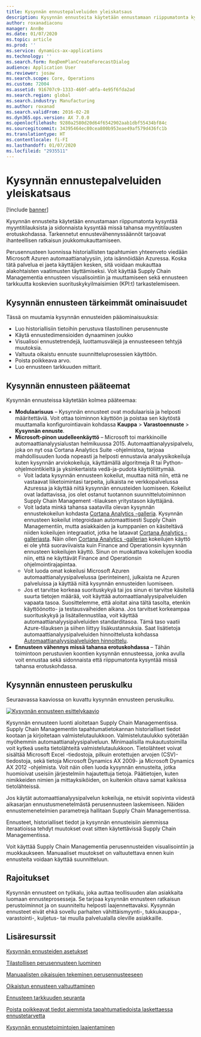 ```yaml
---
title: Kysynnän ennustepalveluiden yleiskatsaus
description: Kysynnän ennusteita käytetään ennustamaan riippumatonta kysyntää myyntitilauksista ja sidonnaista kysyntää missä tahansa myyntitilausten erotuskohdassa. Tarkennetut ennustevähennyssäännöt tarjoavat ihanteellisen ratkaisun joukkomukauttamiseen.
author: roxanadiaconu
manager: AnnBe
ms.date: 01/07/2020
ms.topic: article
ms.prod: ''
ms.service: dynamics-ax-applications
ms.technology: ''
ms.search.form: ReqDemPlanCreateForecastDialog
audience: Application User
ms.reviewer: josaw
ms.search.scope: Core, Operations
ms.custom: 72004
ms.assetid: 916707c9-1333-460f-a0fa-4e95f6fda2ad
ms.search.region: global
ms.search.industry: Manufacturing
ms.author: roxanad
ms.search.validFrom: 2016-02-28
ms.dyn365.ops.version: AX 7.0.0
ms.openlocfilehash: 9280a2580d20d64f6542902aab1dbf55434bf84c
ms.sourcegitcommit: 34395464ec80cea800b953eae49af579d436fc1b
ms.translationtype: HT
ms.contentlocale: fi-FI
ms.lasthandoff: 01/07/2020
ms.locfileid: "2935511"
---
```

# <a name="demand-forecasting-overview"></a>Kysynnän ennustepalveluiden yleiskatsaus

[!include [banner](../includes/banner.md)]

Kysynnän ennusteita käytetään ennustamaan riippumatonta kysyntää myyntitilauksista ja sidonnaista kysyntää missä tahansa myyntitilausten erotuskohdassa. Tarkennetut ennustevähennyssäännöt tarjoavat ihanteellisen ratkaisun joukkomukauttamiseen.

Perusennusteen luonnissa historiallisten tapahtumien yhteenveto viedään Microsoft Azuren automaattianalyysiin, jota isännöidään Azuressa. Koska tätä palvelua ei jaeta käyttäjien kesken, sitä voidaan mukauttaa alakohtaisten vaatimusten täyttämiseksi. Voit käyttää Supply Chain Managementia ennusteen visualisointiin ja muuttamiseen sekä ennusteen tarkkuutta koskevien suorituskykyilmaisimien (KPI:t) tarkastelemiseen.

## <a name="key-features-of-demand-forecasting"></a>Kysynnän ennusteen tärkeimmät ominaisuudet
Tässä on muutamia kysynnän ennusteiden pääominaisuuksia:

-   Luo historiallisiin tietoihin perustuva tilastollinen perusennuste
-   Käytä ennustedimensioiden dynaaminen joukko
-   Visualisoi ennustetrendejä, luottamusvälejä ja ennusteeseen tehtyjä muutoksia.
-   Valtuuta oikaistu ennuste suunnitteluprosessien käyttöön.
-   Poista poikkeava arvo.
-   Luo ennusteen tarkkuuden mittarit.

## <a name="major-themes-in-demand-forecasting"></a>Kysynnän ennusteen pääteemat
Kysynnän ennusteissa käytetään kolmea pääteemaa:

-   **Modulaarisuus** – Kysynnän ennusteet ovat modulaarisia ja helposti määritettäviä. Voit ottaa toiminnon käyttöön ja poistaa sen käytöstä muuttamalla konfigurointiavain kohdassa **Kauppa** &gt; **Varastoennuste** &gt; **Kysynnän ennuste**.
-   **Microsoft-pinon uudelleenkäyttö** – Microsoft toi markkinoille automaattianalyysialustan helmikuussa 2015. Automaattianalyysipalvelu, joka on nyt osa Cortana Analytics Suite -ohjelmistoa, tarjoaa mahdollisuuden luoda nopeasti ja helposti ennustavia analyysikokeiluja kuten kysynnän arviokokeiluja, käyttämällä algoritmeja R tai Python-ohjelmointikieltä ja yksinkertaista vedä-ja-pudota käyttöliittymää.
    -   Voit ladata kysynnän ennusteen kokeilut, muuttaa niitä niin, että ne vastaavat liiketoimintasi tarpeita, julkaista ne verkkopalvelussa Azuressa ja käyttää niitä kysynnän ennusteiden luomiseen. Kokeilut ovat ladattavissa, jos olet ostanut tuotannon suunnittelutoiminnon Supply Chain Management -tilauksen yritystason käyttäjänä.
    -   Voit ladata minkä tahansa saatavilla olevan kysynnän ennustekokeilun kohdasta [Cortana Analytics -galleria](https://gallery.cortanaanalytics.com/). Kysynnän ennusteen kokeilut integroidaan automaattisesti Supply Chain Managementiin, mutta asiakkaiden ja kumppanien on käsiteltävä niiden kokeilujen integraatiot, jotka he lataavat [Cortana Analytics -galleriasta](https://gallery.cortanaanalytics.com/). Näin ollen [Cortana Analytics -gallerian](https://gallery.cortanaanalytics.com/) kokeilujen käyttö ei ole yhtä suoraviivaista kuin Finance and Operationsin kysynnän ennusteen kokeilujen käyttö. Sinun on muokattava kokeilujen koodia niin, että ne käyttävät Finance and Operationsin ohjelmointirajapintaa.
    -   Voit luoda omat kokeilusi Microsoft Azuren automaattianalyysipalvelussa (perinteinen), julkaista ne Azuren palveluissa ja käyttää niitä kysynnän ennusteiden luomiseen.
    -   Jos et tarvitse korkeaa suorituskykyä tai jos sinun ei tarvitse käsitellä suurta tietojen määrää, voit käyttää automaattianalyysipalveluiden vapaata tasoa. Suosittelemme, että aloitat aina tältä tasolta, etenkin käyttöönotto- ja testausvaiheiden aikana. Jos tarvitset korkeampaa suorituskykyä ja lisätallennustilaa, voit käyttää automaattianalyysipalveluiden standarditasoa. Tämä taso vaatii Azure-tilauksen ja siihen liittyy lisäkustannuksia. Saat lisätietoja automaattianalyysipalveluiden hinnoittelusta kohdassa [Automaattianalyysipalveluiden hinnoittelu](https://aka.ms/machine-learning-price-info).
-   **Ennusteen vähennys missä tahansa erotuskohdassa** – Tähän toimintoon perustuvien koontien kysynnän ennusteessa, jonka avulla voit ennustaa sekä sidonnaista että riippumatonta kysyntää missä tahansa erotuskohdassa.

## <a name="basic-flow-in-demand-forecasting"></a>Kysynnän ennusteen peruskulku
Seuraavassa kaaviossa on kuvattu kysynnän ennusteen peruskulku. 

[![Kysynnän ennusteen esittelykaavio](./media/demand-forecasting-introduction.png)](./media/demand-forecasting-introduction.png)

Kysynnän ennusteen luonti aloitetaan Supply Chain Managementissa. Supply Chain Managementin tapahtumatietokannan historialliset tiedot kootaan ja kirjoitetaan valmistelutaulukkoon. Valmistelutaulukko syötetään myöhemmin automaattianalyysipalveluun. Minimaalisilla mukautustoimilla voit kytkeä useita tietolähteitä valmistelutaulukkoon. Tietolähteet voivat sisältää Microsoft Excel -tiedostoja, pilkuin erotettujen arvojen (CSV)-tiedostoja, sekä tietoja Microsoft Dynamics AX 2009- ja Microsoft Dynamics AX 2012 -ohjelmista. Voit näin ollen luoda kysynnän ennusteita, jotka huomioivat useisiin järjestelmiin hajautettuja tietoja. Päätietojen, kuten nimikkeiden nimien ja mittayksiköiden, on kuitenkin oltava samat kaikissa tietolähteissä.

Jos käytät automaattianalyysipalvelun kokeiluja, ne etsivät sopivinta viidestä aikasarjan ennustusmenetelmästä perusennusteen laskemiseen. Näiden ennustemenetelmien parametreja hallitaan Supply Chain Managementissa. 

Ennusteet, historialliset tiedot ja kysynnän ennusteisiin aiemmissa iteraatioissa tehdyt muutokset ovat sitten käytettävissä Supply Chain Managementissa. 

Voit käyttää Supply Chain Managementia perusennusteiden visualisointiin ja muokkaukseen. Manuaaliset muutokset on valtuutettava ennen kuin ennusteita voidaan käyttää suunnitteluun.

## <a name="limitations"></a>Rajoitukset
Kysynnän ennusteet on työkalu, joka auttaa teollisuuden alan asiakkaita luomaan ennusteprosesseja. Se tarjoaa kysynnän ennusteen ratkaisun perustoiminnot ja on suunniteltu helposti laajennettavaksi. Kysynnän ennusteet eivät ehkä sovellu parhaiten vähittäismyynti-, tukkukauppa-, varastointi-, kuljetus- tai muulla palvelualalla oleville asiakkaille.

<a name="additional-resources"></a>Lisäresurssit
--------

[Kysynnän ennusteiden asetukset](demand-forecasting-setup.md)

[Tilastollisen perusennusteen luominen](generate-statistical-baseline-forecast.md)

[Manuaalisten oikaisujen tekeminen perusennusteeseen](manual-adjustments-baseline-forecast.md)

[Oikaistun ennusteen valtuuttaminen](authorize-adjusted-forecast.md)

[Ennusteen tarkkuuden seuranta](monitor-forecast-accuracy.md)

[Poista poikkeavat tiedot aiemmista tapahtumatiedoista laskettaessa ennustetarvetta](remove-historical-outliers-calculating-demand-forecast.md)

[Kysynnän ennustetoimintojen laajentaminen](https://www.youtube.com/watch?v=4OIKIXLiNjI&feature=youtu.be)



